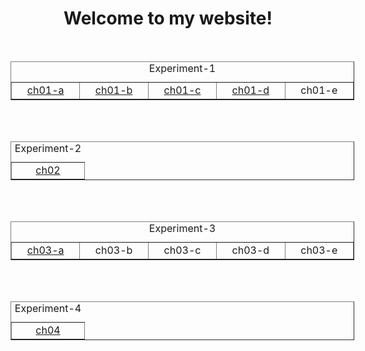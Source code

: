 <!DOCTYPE html>
<html>
	<head>
		<meta charset="utf-8">
		<title></title>
		<style>
			.middle{
				width: 550px;
				height: 1000px;
				margin: 0px auto;
			}
		</style>
	</head>
	<body>
		<h1 style="text-align: center;">Welcome to my website!</h1><br>
		<div class="middle">
			<table border="1">
			<caption>Experiment-1</caption>
			<tr>
				<td width="100" style="text-align: center;"><a href="html/ch01/a.html">ch01-a</a></td>
				<td width="100" style="text-align: center;"><a href="html/ch01/b.html">ch01-b</a></td>
				<td width="100" style="text-align: center;"><a href="html/ch01/c.html">ch01-c</a></td>
				<td width="100" style="text-align: center;"><a href="html/ch01/d.html">ch01-d</a></td>
				<td width="100" style="text-align: center;">ch01-e</td>
			</tr>
		</table>
		<br>
		<br>
		<table border="1">
			<caption>Experiment-2</caption>
			<tr>
				<td width="100" style="text-align: center;"><a href="html/ch02/task1.html">ch02</a></td>
			</tr>
		</table>
		<br>
		<br>
		<table border="1">
			<caption>Experiment-3</caption>
			<tr>
				<td width="100" style="text-align: center;"><a href="html/ch03/task-a.html">ch03-a</a></td>
				<td width="100" style="text-align: center;">ch03-b</td>
				<td width="100" style="text-align: center;">ch03-c</td>
				<td width="100" style="text-align: center;">ch03-d</td>
				<td width="100" style="text-align: center;">ch03-e</td>
			</tr>
		</table>
		<br>
		<br>
		<table border="1">
			<caption>Experiment-4</caption>
			<tr>
				<td width="100" style="text-align: center;"><a href="html/ch04/rot.html">ch04</a></td>
			</tr>
		</table>
		</div>
	</body>
</html>
